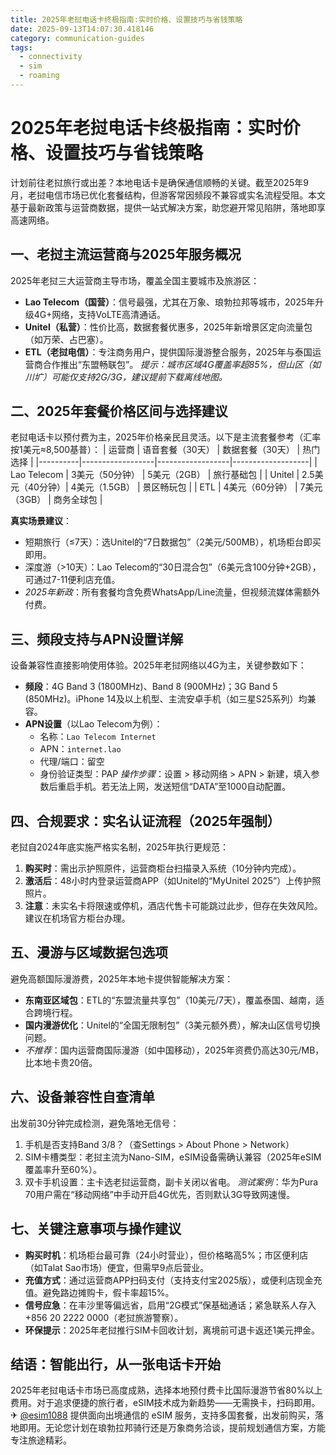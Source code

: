 ```yaml
---
title: 2025年老挝电话卡终极指南:实时价格、设置技巧与省钱策略
date: 2025-09-13T14:07:30.418146
category: communication-guides
tags:
  - connectivity
  - sim
  - roaming
---
```


# 2025年老挝电话卡终极指南：实时价格、设置技巧与省钱策略

计划前往老挝旅行或出差？本地电话卡是确保通信顺畅的关键。截至2025年9月，老挝电信市场已优化套餐结构，但游客常因频段不兼容或实名流程受阻。本文基于最新政策与运营商数据，提供一站式解决方案，助您避开常见陷阱，落地即享高速网络。

## 一、老挝主流运营商与2025年服务概况
2025年老挝三大运营商主导市场，覆盖全国主要城市及旅游区：
- **Lao Telecom（国营）**：信号最强，尤其在万象、琅勃拉邦等城市，2025年升级4G+网络，支持VoLTE高清通话。
- **Unitel（私营）**：性价比高，数据套餐优惠多，2025年新增景区定向流量包（如万荣、占巴塞）。
- **ETL（老挝电信）**：专注商务用户，提供国际漫游整合服务，2025年与泰国运营商合作推出“东盟畅联包”。
*提示：城市区域4G覆盖率超85%，但山区（如川圹）可能仅支持2G/3G，建议提前下载离线地图。*

## 二、2025年套餐价格区间与选择建议
老挝电话卡以预付费为主，2025年价格亲民且灵活。以下是主流套餐参考（汇率按1美元≈8,500基普）：
| 运营商   | 语音套餐（30天） | 数据套餐（30天） | 热门选择          |
|----------|------------------|------------------|-------------------|
| Lao Telecom | 3美元（50分钟） | 5美元（2GB）     | 旅行基础包        |
| Unitel   | 2.5美元（40分钟）| 4美元（1.5GB）   | 景区畅玩包        |
| ETL      | 4美元（60分钟） | 7美元（3GB）     | 商务全球包        |

**真实场景建议**：
- 短期旅行（≤7天）：选Unitel的“7日数据包”（2美元/500MB），机场柜台即买即用。
- 深度游（>10天）：Lao Telecom的“30日混合包”（6美元含100分钟+2GB），可通过7-11便利店充值。
- *2025年新政*：所有套餐均含免费WhatsApp/Line流量，但视频流媒体需额外付费。

## 三、频段支持与APN设置详解
设备兼容性直接影响使用体验。2025年老挝网络以4G为主，关键参数如下：
- **频段**：4G Band 3 (1800MHz)、Band 8 (900MHz)；3G Band 5 (850MHz)。iPhone 14及以上机型、主流安卓手机（如三星S25系列）均兼容。
- **APN设置**（以Lao Telecom为例）：
  - 名称：`Lao Telecom Internet`
  - APN：`internet.lao`
  - 代理/端口：留空
  - 身份验证类型：PAP
  *操作步骤*：设置 > 移动网络 > APN > 新建，填入参数后重启手机。若无法上网，发送短信“DATA”至1000自动配置。

## 四、合规要求：实名认证流程（2025年强制）
老挝自2024年底实施严格实名制，2025年执行更规范：
1. **购买时**：需出示护照原件，运营商柜台扫描录入系统（10分钟内完成）。
2. **激活后**：48小时内登录运营商APP（如Unitel的“MyUnitel 2025”）上传护照照片。
3. **注意**：未实名卡将限速或停机，酒店代售卡可能跳过此步，但存在失效风险。建议在机场官方柜台办理。

## 五、漫游与区域数据包选项
避免高额国际漫游费，2025年本地卡提供智能解决方案：
- **东南亚区域包**：ETL的“东盟流量共享包”（10美元/7天），覆盖泰国、越南，适合跨境行程。
- **国内漫游优化**：Unitel的“全国无限制包”（3美元额外费），解决山区信号切换问题。
- *不推荐*：国内运营商国际漫游（如中国移动），2025年资费仍高达30元/MB，比本地卡贵20倍。

## 六、设备兼容性自查清单
出发前30分钟完成检测，避免落地无信号：
1. 手机是否支持Band 3/8？（查Settings > About Phone > Network）
2. SIM卡槽类型：老挝主流为Nano-SIM，eSIM设备需确认兼容（2025年eSIM覆盖率升至60%）。
3. 双卡手机设置：主卡选老挝运营商，副卡关闭以省电。
*测试案例*：华为Pura 70用户需在“移动网络”中手动开启4G优先，否则默认3G导致网速慢。

## 七、关键注意事项与操作建议
- **购买时机**：机场柜台最可靠（24小时营业），但价格略高5%；市区便利店（如Talat Sao市场）便宜，但需早9点后营业。
- **充值方式**：通过运营商APP扫码支付（支持支付宝2025版），或便利店现金充值。避免路边摊购卡，假卡率超15%。
- **信号应急**：在丰沙里等偏远省，启用“2G模式”保基础通话；紧急联系人存入+856 20 2222 0000（老挝旅游警察）。
- **环保提示**：2025年老挝推行SIM卡回收计划，离境前可退卡返还1美元押金。

## 结语：智能出行，从一张电话卡开始
2025年老挝电话卡市场已高度成熟，选择本地预付费卡比国际漫游节省80%以上费用。对于追求便捷的旅行者，eSIM技术成为新趋势——无需换卡，扫码即用。✈ [@esim1088](https://t.me/s/esim1088) 提供面向出境通信的 eSIM 服务，支持多国套餐，出发前购买，落地即用。无论您计划在琅勃拉邦骑行还是万象商务洽谈，提前规划通信方案，方能专注旅途精彩。